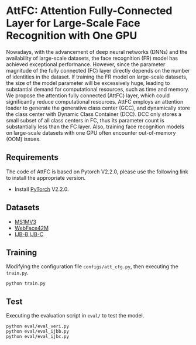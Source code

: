 # AttFC: Attention Fully-Connected Layer for Large-Scale Face Recognition with One GPU

Nowadays, with the advancement of deep neural networks (DNNs) and the availability of large-scale datasets, the face recognition (FR) model has achieved exceptional performance. However, since the parameter magnitude of the fully connected (FC) layer directly depends on the number of identities in the dataset. If training the FR model on large-scale datasets, the size of the model parameter will be excessively huge, leading to substantial demand for computational resources, such as time and memory. We propose the attention fully connected (AttFC) layer, which could significantly reduce computational resources. AttFC employs an attention loader to generate the generative class center (GCC), and dynamically store the class center with Dynamic Class Container (DCC). DCC only stores a small subset of all class centers in FC, thus its parameter count is substantially less than the FC layer. Also, training face recognition models on large-scale datasets with one GPU often encounter out-of-memory (OOM) issues.

## Requirements

The code of AttFC is based on Pytorch V2.2.0, please use the following link to install the appropriate version.

- Install [PyTorch](https://pytorch.org/get-started/previous-versions/) V2.2.0.

## Datasets
  - [MS1MV3](https://github.com/deepinsight/insightface/tree/master/recognition/_datasets_#ms1m-retinaface)
  - [WebFace42M](https://github.com/deepinsight/insightface/blob/master/recognition/arcface_torch/docs/prepare_webface42m.md)
  - [IJB-B,IJB-C](https://drive.google.com/file/d/1aC4zf2Bn0xCVH_ZtEuQipR2JvRb1bf8o/view?usp=sharing)

  
## Training
Modifying the configuration file `configs/att_cfg.py`, then executing the `train.py`.
```shell
python train.py
```

## Test
Executing the evaluation script in `eval/` to test the model.
```shell
python eval/eval_veri.py
python eval/eval_ijbb.py
python eval/eval_ijbc.py
```


[//]: # (## Citations)

[//]: # (```)

[//]: # (@inproceedings{deng2019arcface,)

[//]: # (  title={Arcface: Additive angular margin loss for deep face recognition},)

[//]: # (  author={Deng, Jiankang and Guo, Jia and Xue, Niannan and Zafeiriou, Stefanos},)

[//]: # (  booktitle={Proceedings of the IEEE Conference on Computer Vision and Pattern Recognition},)

[//]: # (  pages={4690--4699},)

[//]: # (  year={2019})

[//]: # (})

[//]: # (@inproceedings{An_2022_CVPR,)

[//]: # (    author={An, Xiang and Deng, Jiankang and Guo, Jia and Feng, Ziyong and Zhu, XuHan and Yang, Jing and Liu, Tongliang},)

[//]: # (    title={Killing Two Birds With One Stone: Efficient and Robust Training of Face Recognition CNNs by Partial FC},)

[//]: # (    booktitle={Proceedings of the IEEE/CVF Conference on Computer Vision and Pattern Recognition &#40;CVPR&#41;},)

[//]: # (    month={June},)

[//]: # (    year={2022},)

[//]: # (    pages={4042-4051})

[//]: # (})

[//]: # (@inproceedings{zhu2021webface260m,)

[//]: # (  title={Webface260m: A benchmark unveiling the power of million-scale deep face recognition},)

[//]: # (  author={Zhu, Zheng and Huang, Guan and Deng, Jiankang and Ye, Yun and Huang, Junjie and Chen, Xinze and Zhu, Jiagang and Yang, Tian and Lu, Jiwen and Du, Dalong and Zhou, Jie},)

[//]: # (  booktitle={Proceedings of the IEEE/CVF Conference on Computer Vision and Pattern Recognition},)

[//]: # (  pages={10492--10502},)

[//]: # (  year={2021})

[//]: # (})

[//]: # (```)
